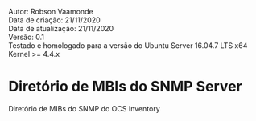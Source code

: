 Autor: Robson Vaamonde<br>
Data de criação: 21/11/2020<br>
Data de atualização: 21/11/2020<br>
Versão: 0.1<br>
Testado e homologado para a versão do Ubuntu Server 16.04.7 LTS x64<br>
Kernel >= 4.4.x<br>

# Diretório de MBIs do SNMP Server
Diretório de MIBs do SNMP do OCS Inventory